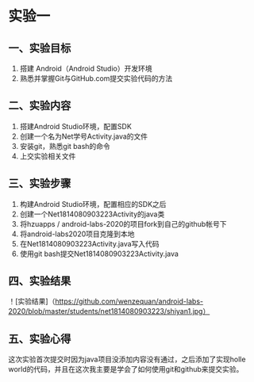 # 实验一  


## 一、实验目标 

1. 搭建 Android（Android Studio）开发环境
2. 熟悉并掌握Git与GitHub.com提交实验代码的方法

## 二、实验内容 

1. 搭建Android Studio环境，配置SDK  
2. 创建一个名为Net学号Activity.java的文件  
3. 安装git，熟悉git bash的命令  
4. 上交实验相关文件

## 三、实验步骤 

1. 构建Android Studio环境，配置相应的SDK之后  
2. 创建一个Net1814080903223Activity的java类  
3. 将hzuapps / android-labs-2020的项目fork到自己的github帐号下  
4. 将android-labs2020项目克隆到本地    
5. 在Net1814080903223Activity.java写入代码  
6. 使用git bash提交Net1814080903223Activity.java  
## 四、实验结果 
！[实验结果]（https://github.com/wenzequan/android-labs-2020/blob/master/students/net1814080903223/shiyan1.jpg）
## 五、实验心得 
 这次实验首次提交时因为java项目没添加内容没有通过，之后添加了实现holle world的代码，并且在这次我主要是学会了如何使用git和github来提交实验。
